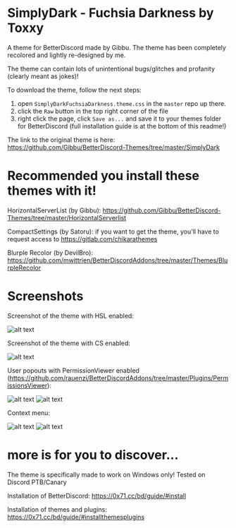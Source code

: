 # SimplyDark - Fuchsia Darkness by Toxxy
A theme for BetterDiscord made by Gibbu. The theme has been completely recolored and lightly re-designed by me.

The theme can contain lots of unintentional bugs/glitches and profanity (clearly meant as jokes)!


To download the theme, follow the next steps:
1. open `SimplyDarkFuchsiaDarkness.theme.css` in the `master` repo up there.
2. click the `Raw` button in the top right corner of the file
3. right click the page, click `Save as...` and save it to your themes folder for BetterDiscord (full installation guide is at the bottom of this readme!)

The link to the original theme is here: https://github.com/Gibbu/BetterDiscord-Themes/tree/master/SimplyDark

# Recommended you install these themes with it!

HorizontalServerList (by Gibbu): https://github.com/Gibbu/BetterDiscord-Themes/tree/master/HorizontalServerlist

CompactSettings (by Satoru): if you want to get the theme, you'll have to request access to https://gitlab.com/chikarathemes

Blurple Recolor (by DevilBro): https://github.com/mwittrien/BetterDiscordAddons/tree/master/Themes/BlurpleRecolor


# Screenshots

Screenshot of the theme with HSL enabled:

![alt text](https://i.imgur.com/HUfweB3.png)

Screenshot of the theme with CS enabled:

![alt text](https://i.imgur.com/Iljkat1.png)

User popouts with PermissionViewer enabled (https://github.com/rauenzi/BetterDiscordAddons/tree/master/Plugins/PermissionsViewer):

![alt text](https://i.imgur.com/Ch90J5l.png) ![alt text](https://i.imgur.com/FKFoKxz.png)

Context menu:

![alt text](https://i.imgur.com/i1fzeR6.png) ![alt text](https://i.imgur.com/xF3XUwL.png)

# more is for you to discover...

The theme is specifically made to work on Windows only! Tested on Discord PTB/Canary

Installation of BetterDiscord:
https://0x71.cc/bd/guide/#install

Installation of themes and plugins:
https://0x71.cc/bd/guide/#installthemesplugins
